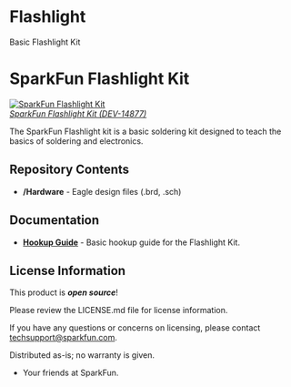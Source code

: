 # Flashlight
Basic Flashlight Kit


SparkFun Flashlight Kit
============================

[![SparkFun Flashlight Kit](https://cdn.sparkfun.com//assets/parts/1/3/1/5/4/14877-SparkFun_Basic_Flashlight_Soldering_Kit-01.jpg)  
*SparkFun Flashlight Kit (DEV-14877)*](https://www.sparkfun.com/products/14877)

The SparkFun Flashlight kit is a basic soldering kit designed to teach the basics of soldering and electronics.

Repository Contents
-------------------
* **/Hardware** - Eagle design files (.brd, .sch)

Documentation
--------------
* **[Hookup Guide](https://learn.sparkfun.com/tutorials/)** - Basic hookup guide for the Flashlight Kit.


License Information
-------------------

This product is _**open source**_! 

Please review the LICENSE.md file for license information. 

If you have any questions or concerns on licensing, please contact techsupport@sparkfun.com.

Distributed as-is; no warranty is given.

- Your friends at SparkFun.
